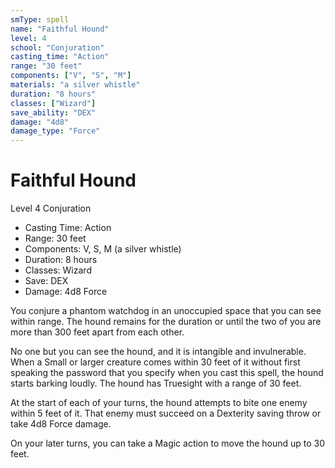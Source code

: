 ```yaml
---
smType: spell
name: "Faithful Hound"
level: 4
school: "Conjuration"
casting_time: "Action"
range: "30 feet"
components: ["V", "S", "M"]
materials: "a silver whistle"
duration: "8 hours"
classes: ["Wizard"]
save_ability: "DEX"
damage: "4d8"
damage_type: "Force"
---
```


# Faithful Hound
Level 4 Conjuration

- Casting Time: Action
- Range: 30 feet
- Components: V, S, M (a silver whistle)
- Duration: 8 hours
- Classes: Wizard
- Save: DEX
- Damage: 4d8 Force

You conjure a phantom watchdog in an unoccupied space that you can see within range. The hound remains for the duration or until the two of you are more than 300 feet apart from each other.

No one but you can see the hound, and it is intangible and invulnerable. When a Small or larger creature comes within 30 feet of it without first speaking the password that you specify when you cast this spell, the hound starts barking loudly. The hound has Truesight with a range of 30 feet.

At the start of each of your turns, the hound attempts to bite one enemy within 5 feet of it. That enemy must succeed on a Dexterity saving throw or take 4d8 Force damage.

On your later turns, you can take a Magic action to move the hound up to 30 feet.
